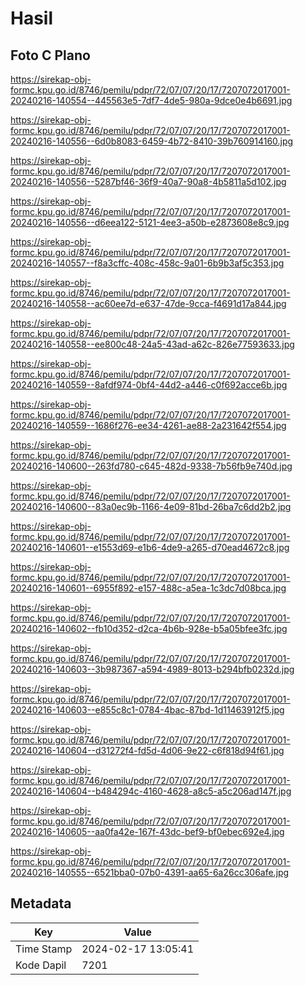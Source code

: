 # Hasil

## Foto C Plano

https://sirekap-obj-formc.kpu.go.id/8746/pemilu/pdpr/72/07/07/20/17/7207072017001-20240216-140554--445563e5-7df7-4de5-980a-9dce0e4b6691.jpg

https://sirekap-obj-formc.kpu.go.id/8746/pemilu/pdpr/72/07/07/20/17/7207072017001-20240216-140556--6d0b8083-6459-4b72-8410-39b760914160.jpg

https://sirekap-obj-formc.kpu.go.id/8746/pemilu/pdpr/72/07/07/20/17/7207072017001-20240216-140556--5287bf46-36f9-40a7-90a8-4b5811a5d102.jpg

https://sirekap-obj-formc.kpu.go.id/8746/pemilu/pdpr/72/07/07/20/17/7207072017001-20240216-140556--d6eea122-5121-4ee3-a50b-e2873608e8c9.jpg

https://sirekap-obj-formc.kpu.go.id/8746/pemilu/pdpr/72/07/07/20/17/7207072017001-20240216-140557--f8a3cffc-408c-458c-9a01-6b9b3af5c353.jpg

https://sirekap-obj-formc.kpu.go.id/8746/pemilu/pdpr/72/07/07/20/17/7207072017001-20240216-140558--ac60ee7d-e637-47de-9cca-f4691d17a844.jpg

https://sirekap-obj-formc.kpu.go.id/8746/pemilu/pdpr/72/07/07/20/17/7207072017001-20240216-140558--ee800c48-24a5-43ad-a62c-826e77593633.jpg

https://sirekap-obj-formc.kpu.go.id/8746/pemilu/pdpr/72/07/07/20/17/7207072017001-20240216-140559--8afdf974-0bf4-44d2-a446-c0f692acce6b.jpg

https://sirekap-obj-formc.kpu.go.id/8746/pemilu/pdpr/72/07/07/20/17/7207072017001-20240216-140559--1686f276-ee34-4261-ae88-2a231642f554.jpg

https://sirekap-obj-formc.kpu.go.id/8746/pemilu/pdpr/72/07/07/20/17/7207072017001-20240216-140600--263fd780-c645-482d-9338-7b56fb9e740d.jpg

https://sirekap-obj-formc.kpu.go.id/8746/pemilu/pdpr/72/07/07/20/17/7207072017001-20240216-140600--83a0ec9b-1166-4e09-81bd-26ba7c6dd2b2.jpg

https://sirekap-obj-formc.kpu.go.id/8746/pemilu/pdpr/72/07/07/20/17/7207072017001-20240216-140601--e1553d69-e1b6-4de9-a265-d70ead4672c8.jpg

https://sirekap-obj-formc.kpu.go.id/8746/pemilu/pdpr/72/07/07/20/17/7207072017001-20240216-140601--6955f892-e157-488c-a5ea-1c3dc7d08bca.jpg

https://sirekap-obj-formc.kpu.go.id/8746/pemilu/pdpr/72/07/07/20/17/7207072017001-20240216-140602--fb10d352-d2ca-4b6b-928e-b5a05bfee3fc.jpg

https://sirekap-obj-formc.kpu.go.id/8746/pemilu/pdpr/72/07/07/20/17/7207072017001-20240216-140603--3b987367-a594-4989-8013-b294bfb0232d.jpg

https://sirekap-obj-formc.kpu.go.id/8746/pemilu/pdpr/72/07/07/20/17/7207072017001-20240216-140603--e855c8c1-0784-4bac-87bd-1d11463912f5.jpg

https://sirekap-obj-formc.kpu.go.id/8746/pemilu/pdpr/72/07/07/20/17/7207072017001-20240216-140604--d31272f4-fd5d-4d06-9e22-c6f818d94f61.jpg

https://sirekap-obj-formc.kpu.go.id/8746/pemilu/pdpr/72/07/07/20/17/7207072017001-20240216-140604--b484294c-4160-4628-a8c5-a5c206ad147f.jpg

https://sirekap-obj-formc.kpu.go.id/8746/pemilu/pdpr/72/07/07/20/17/7207072017001-20240216-140605--aa0fa42e-167f-43dc-bef9-bf0ebec692e4.jpg

https://sirekap-obj-formc.kpu.go.id/8746/pemilu/pdpr/72/07/07/20/17/7207072017001-20240216-140555--6521bba0-07b0-4391-aa65-6a26cc306afe.jpg


## Metadata

| Key        | Value               |
| ---------- | ------------------- |
| Time Stamp | 2024-02-17 13:05:41 |
| Kode Dapil | 7201                |



